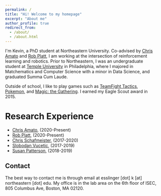 ```yaml
---
permalink: /
title: "Hi! Welcome to my homepage"
excerpt: "About me"
author_profile: true
redirect_from: 
  - /about/
  - /about.html
---
```


I'm Kevin, a PhD student at Northeastern University. Co-advised by [Chris Amato](https://www.ccs.neu.edu/home/camato/) and [Rob Platt](https://www.ccs.neu.edu/home/rplatt/), I am working at the intersection of reinforcement learning and robotics. Prior to Northeastern, I was an undergraduate student at [Temple University](https://www.temple.edu/) in Philadelphia, where I majored in Matchematics and Computer Science with a minor in Data Science, and graduated Summa Cum Laude. 

Outside of school, I like to play games such as [TeamFight Tactics](https://na.leagueoflegends.com/en/featured/events/teamfight-tactics), [Pokemon](https://www.pokemon.com/us/), and [Magic: the Gathering](https://magic.wizards.com/en). I earned my Eagle Scout award in 2015.



Research Experience
======
* [Chris Amato](https://www.ccs.neu.edu/home/camato/), (2020-Present)
* [Rob Platt](https://www.ccs.neu.edu/home/rplatt/), (2020-Present)
* [Chris Schafmeister](https://www.schafmeistergroup.com/), (2017-2020)
* [Slobodan Vucetic](https://dabi.temple.edu/slobodan-vucetic/), (2017-2019)
* [Susan Patterson](https://sites.temple.edu/slpattersonlab/), (2018-2019)




Contact
------
The best way to contact me is through email at esslinger [dot] k [at] northeastern [dot] edu. My office is in the lab area on the 6th floor of ISEC, 805 Columbus Ave, Boston, MA 02120. 
